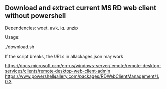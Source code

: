 ## Download and extract current MS RD web client without powershell

Dependencies: wget, awk, jq, unzip 

Usage:

./download.sh

If the script breaks,  the URLs in allackages.json may work

https://docs.microsoft.com/en-us/windows-server/remote/remote-desktop-services/clients/remote-desktop-web-client-admin
https://www.powershellgallery.com/packages/RDWebClientManagement/1.0.3
